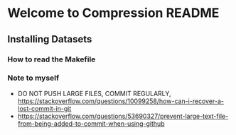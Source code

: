 # Welcome to Compression README

## Installing Datasets

### How to read the Makefile


### Note to myself
- DO NOT PUSH LARGE FILES, COMMIT REGULARLY, https://stackoverflow.com/questions/10099258/how-can-i-recover-a-lost-commit-in-git
- https://stackoverflow.com/questions/53690327/prevent-large-text-file-from-being-added-to-commit-when-using-github

